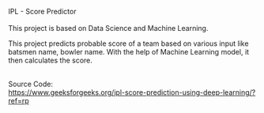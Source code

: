 IPL - Score Predictor<br><br>
This project is based on Data Science and Machine Learning. <br>

This project predicts probable score of a team based on various input like batsmen name, bowler name. With the help of Machine Learning model, it then calculates the score. <br><br>

Source Code: <br>
https://www.geeksforgeeks.org/ipl-score-prediction-using-deep-learning/?ref=rp 
